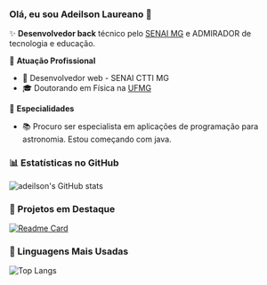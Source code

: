 ### Olá, eu sou Adeilson Laureano 👋

✨ **Desenvolvedor back** técnico pelo [SENAI MG](https://www.fiemg.com.br/cursos-tecnicos-senai/) e ADMIRADOR de tecnologia e educação.

🏢 **Atuação Profissional**
- 🚀 Desenvolvedor web - SENAI CTTI MG
- 🎓 Doutorando em Física na [UFMG](https://ufmg.br/)

📱 **Especialidades**
- 📚 Procuro ser especialista em aplicações de programação para astronomia. Estou começando com java.

### 📊 Estatísticas no GitHub

![adeilson's GitHub stats](https://github-readme-stats.vercel.app/api?username=adeilsonLaureano&show_icons=true&theme=dracula)

### 📌 Projetos em Destaque

[![Readme Card](https://github-readme-stats.vercel.app/api/pin/?username=adeilsonLaureano&repo=ProjetoAPIBase&theme=dracula)](https://github.com/adeilsonLaureano/ProjetoAPIBase)

### 🚀 Linguagens Mais Usadas

![Top Langs](https://github-readme-stats.vercel.app/api/top-langs/?username=adeilsonLaureano&layout=compact&theme=dracula)

